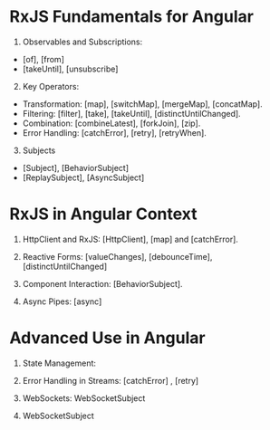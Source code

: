 # RxJS Fundamentals for Angular

1. Observables and Subscriptions:

- [of], [from]
- [takeUntil], [unsubscribe]

2. Key Operators:

- Transformation: [map], [switchMap], [mergeMap], [concatMap].
- Filtering: [filter], [take], [takeUntil], [distinctUntilChanged].
- Combination: [combineLatest], [forkJoin], [zip].
- Error Handling: [catchError], [retry], [retryWhen].

3. Subjects

- [Subject], [BehaviorSubject]
- [ReplaySubject], [AsyncSubject]

# RxJS in Angular Context

1. HttpClient and RxJS: [HttpClient], [map] and [catchError].

2. Reactive Forms: [valueChanges], [debounceTime], [distinctUntilChanged]

3. Component Interaction: [BehaviorSubject].

4. Async Pipes: [async]

# Advanced Use in Angular

1. State Management:

2. Error Handling in Streams: [catchError] , [retry]

3. WebSockets: WebSocketSubject

4. WebSocketSubject
